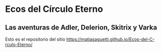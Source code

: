 # Ecos del Círculo Eterno  
## Las aventuras de Adler, Delerion, Skitrix y Varka  
Esto es el repositorio del sitio https://matiasaguetti.github.io/Ecos-del-C-rculo-Eterno/